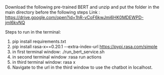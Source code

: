 Download the following pre-trained BERT and unzip and put the folder in the main directory before the following steps
Link : https://drive.google.com/open?id=1hR-vCoF6kwJmi6HK0MDEWPD-jml6kvNQ


Steps to run in the terminal:

1. pip install requirements.txt
2. pip install rasa-x==0.20.1 --extra-index-url https://pypi.rasa.com/simple
2. in first terminal window: ./run_bert_service.sh
4. in second terminal window :rasa run actions
6. in third terminal window: rasa x
7. Navigate to the url in the third window to use the chatbot in localhost.
